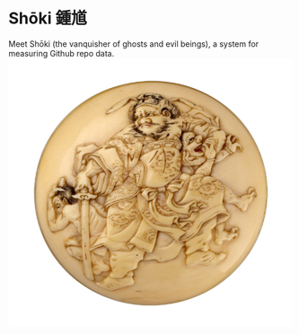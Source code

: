 Shōki 鍾馗
========
Meet Shōki (the vanquisher of ghosts and evil beings), a system for measuring Github repo data.
![](public/images/logo.png)
